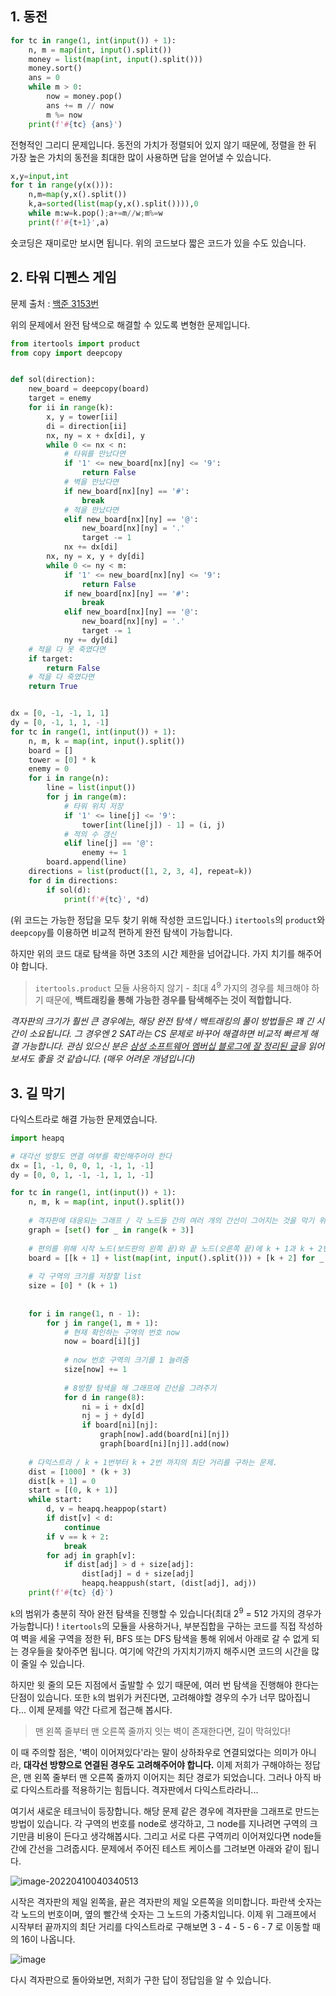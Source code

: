 ## 1. 동전

```python
for tc in range(1, int(input()) + 1):
    n, m = map(int, input().split())
    money = list(map(int, input().split()))
    money.sort()
    ans = 0
    while m > 0:
        now = money.pop()
        ans += m // now
        m %= now
    print(f'#{tc} {ans}')
```

전형적인 그리디 문제입니다. 동전의 가치가 정렬되어 있지 않기 때문에, 정렬을 한 뒤 가장 높은 가치의 동전을 최대한 많이 사용하면 답을 얻어낼 수 있습니다.

```python
x,y=input,int
for t in range(y(x())):
    n,m=map(y,x().split())
    k,a=sorted(list(map(y,x().split()))),0
    while m:w=k.pop();a+=m//w;m%=w
    print(f'#{t+1}',a)
```

숏코딩은 재미로만 보시면 됩니다. 위의 코드보다 짧은 코드가 있을 수도 있습니다.



## 2. 타워 디펜스 게임

문제 출처 : [백준 3153번](https://www.acmicpc.net/problem/3153)

위의 문제에서 완전 탐색으로 해결할 수 있도록 변형한 문제입니다.

```python
from itertools import product
from copy import deepcopy


def sol(direction):
    new_board = deepcopy(board)
    target = enemy
    for ii in range(k):
        x, y = tower[ii]
        di = direction[ii]
        nx, ny = x + dx[di], y
        while 0 <= nx < n:
            # 타워를 만났다면
            if '1' <= new_board[nx][ny] <= '9':
                return False
            # 벽을 만났다면
            if new_board[nx][ny] == '#':
                break
            # 적을 만났다면
            elif new_board[nx][ny] == '@':
                new_board[nx][ny] = '.'
                target -= 1
            nx += dx[di]
        nx, ny = x, y + dy[di]
        while 0 <= ny < m:
            if '1' <= new_board[nx][ny] <= '9':
                return False
            if new_board[nx][ny] == '#':
                break
            elif new_board[nx][ny] == '@':
                new_board[nx][ny] = '.'
                target -= 1
            ny += dy[di]
    # 적을 다 못 죽였다면
    if target:
        return False
    # 적을 다 죽였다면
    return True


dx = [0, -1, -1, 1, 1]
dy = [0, -1, 1, 1, -1]
for tc in range(1, int(input()) + 1):
    n, m, k = map(int, input().split())
    board = []
    tower = [0] * k
    enemy = 0
    for i in range(n):
        line = list(input())
        for j in range(m):
            # 타워 위치 저장
            if '1' <= line[j] <= '9':
                tower[int(line[j]) - 1] = (i, j)
            # 적의 수 갱신
            elif line[j] == '@':
                enemy += 1
        board.append(line)
    directions = list(product([1, 2, 3, 4], repeat=k))
    for d in directions:
        if sol(d):
            print(f'#{tc}', *d)
```

(위 코드는 가능한 정답을 모두 찾기 위해 작성한 코드입니다.) `itertools`의 `product`와 `deepcopy`를 이용하면 비교적 편하게 완전 탐색이 가능합니다.

하지만 위의 코드 대로 탐색을 하면 3초의 시간 제한을 넘어갑니다. 가지 치기를 해주어야 합니다.

> `itertools.product` 모듈 사용하지 않기 - 최대 4<sup>9</sup> 가지의 경우를 체크해야 하기 때문에, **백트래킹을 통해 가능한 경우를 탐색해주는 것이 적합합니다.**



*격자판의 크기가 훨씬 큰 경우에는, 해당 완전 탐색 / 백트래킹의 풀이 방법들은 꽤 긴 시간이 소요됩니다. 그 경우엔 2 SAT라는 CS 문제로 바꾸어 해결하면 비교적 빠르게 해결 가능합니다. 관심 있으신 분은 [삼성 소프트웨어 멤버십 블로그에 잘 정리된 글](https://www.secmem.org/blog/2021/09/01/2sat-app/)을 읽어보셔도 좋을 것 같습니다. (매우 어려운 개념입니다)*



## 3. 길 막기

다익스트라로 해결 가능한 문제였습니다.

```python
import heapq

# 대각선 방향도 연결 여부를 확인해주어야 한다
dx = [1, -1, 0, 0, 1, -1, 1, -1]
dy = [0, 0, 1, -1, -1, 1, 1, -1]

for tc in range(1, int(input()) + 1):
    n, m, k = map(int, input().split())
    
    # 격자판에 대응되는 그래프 / 각 노드들 간의 여러 개의 간선이 그어지는 것을 막기 위해 set을 사용
    graph = [set() for _ in range(k + 3)]
    
    # 편의를 위해 시작 노드(보드판의 왼쪽 끝)와 끝 노드(오른쪽 끝)에 k + 1과 k + 2번을 부여 
    board = [[k + 1] + list(map(int, input().split())) + [k + 2] for _ in range(n)]
    
    # 각 구역의 크기를 저장할 list
    size = [0] * (k + 1)
    
    
    for i in range(1, n - 1):
        for j in range(1, m + 1):
            # 현재 확인하는 구역의 번호 now
            now = board[i][j]
            
            # now 번호 구역의 크기를 1 늘려줌
            size[now] += 1
            
            # 8방향 탐색을 해 그래프에 간선을 그려주기
            for d in range(8):
                ni = i + dx[d]
                nj = j + dy[d]
                if board[ni][nj]:
                    graph[now].add(board[ni][nj])
                    graph[board[ni][nj]].add(now)
    
    # 다익스트라 / k + 1번부터 k + 2번 까지의 최단 거리를 구하는 문제.
    dist = [1000] * (k + 3)
    dist[k + 1] = 0
    start = [(0, k + 1)]
    while start:
        d, v = heapq.heappop(start)
        if dist[v] < d:
            continue
        if v == k + 2:
            break
        for adj in graph[v]:
            if dist[adj] > d + size[adj]:
                dist[adj] = d + size[adj]
                heapq.heappush(start, (dist[adj], adj))
    print(f'#{tc} {d}')
```

`k`의 범위가 충분히 작아 완전 탐색을 진행할 수 있습니다(최대 2<sup>9</sup> = 512 가지의 경우가 가능합니다) ! `itertools`의 모듈을 사용하거나, 부분집합을 구하는 코드를 직접 작성하여 벽을 세울 구역을 정한 뒤, BFS 또는 DFS 탐색을 통해 위에서 아래로 갈 수 없게 되는 경우들을 찾아주면 됩니다. 여기에 약간의 가지치기까지 해주시면 코드의 시간을 많이 줄일 수 있습니다.



하지만 윗 줄의 모든 지점에서 출발할 수 있기 때문에, 여러 번 탐색을 진행해야 한다는 단점이 있습니다. 또한 `k`의 범위가 커진다면, 고려해야할 경우의 수가 너무 많아집니다... 이제 문제를 약간 다르게 접근해 봅시다.

> 맨 왼쪽 줄부터 맨 오른쪽 줄까지 잇는 벽이 존재한다면, 길이 막혀있다!

이 때 주의할 점은, '벽이 이어져있다'라는 말이 상하좌우로 연결되었다는 의미가 아니라, **대각선 방향으로 연결된 경우도 고려해주어야 합니다.**  이제 저희가 구해야하는 정답은, 맨 왼쪽 줄부터 맨 오른쪽 줄까지 이어지는 최단 경로가 되었습니다. 그러나 아직 바로 다익스트라를 적용하기는 힘듭니다. 격자판에서 다익스트라라니...

여기서 새로운 테크닉이 등장합니다. 해당 문제 같은 경우에 격자판을 그래프로 만드는 방법이 있습니다. 각 구역의 번호를 node로 생각하고, 그 node를 지나려면 구역의 크기만큼 비용이 든다고 생각해봅시다. 그리고 서로 다른 구역끼리 이어져있다면 node들 간에 간선을 그려줍시다. 문제에서 주어진 테스트 케이스를 그려보면 아래와 같이 됩니다.

![image-20220410040340513](https://user-images.githubusercontent.com/97663863/162607205-d15f0ed2-2b62-490d-ad6e-fb961031d857.png)

시작은 격자판의 제일 왼쪽을, 끝은 격자판의 제일 오른쪽을 의미합니다. 파란색 숫자는 각 노드의 번호이며, 옆의 빨간색 숫자는 그 노드의 가중치입니다. 이제 위 그래프에서 시작부터 끝까지의 최단 거리를 다익스트라로 구해보면 3 - 4 - 5 - 6 - 7 로 이동할 때의 16이 나옵니다. 

![image](https://user-images.githubusercontent.com/97663863/161239348-2c41fe38-1dbc-4788-a77d-b15d9daaed1b.png)

다시 격자판으로 돌아와보면, 저희가 구한 답이 정답임을 알 수 있습니다.
